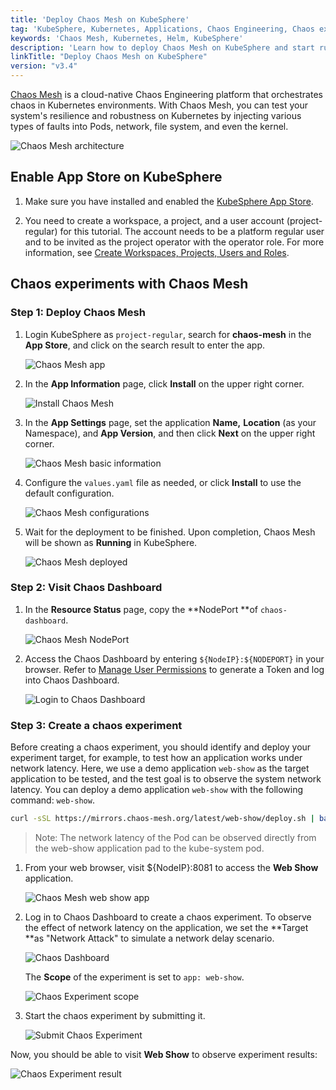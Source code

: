 ```yaml
---
title: 'Deploy Chaos Mesh on KubeSphere'
tag: 'KubeSphere, Kubernetes, Applications, Chaos Engineering, Chaos experiments, Chaos Mesh'
keywords: 'Chaos Mesh, Kubernetes, Helm, KubeSphere'
description: 'Learn how to deploy Chaos Mesh on KubeSphere and start running chaos experiments.'
linkTitle: "Deploy Chaos Mesh on KubeSphere"
version: "v3.4"
---
```


[Chaos Mesh](https://github.com/chaos-mesh/chaos-mesh) is a cloud-native Chaos Engineering platform that orchestrates chaos in Kubernetes environments. With Chaos Mesh, you can test your system's resilience and robustness on Kubernetes by injecting various types of faults into Pods, network, file system, and even the kernel.

![Chaos Mesh architecture](/images/docs/v3.x/appstore/built-in-apps/deploy-chaos-mesh/chaos-mesh-architecture-v2.png)

## Enable App Store on KubeSphere 

1. Make sure you have installed and enabled the [KubeSphere App Store](../../../pluggable-components/app-store/).

2. You need to create a workspace, a project, and a user account (project-regular) for this tutorial. The account needs to be a platform regular user and to be invited as the project operator with the operator role. For more information, see [Create Workspaces, Projects, Users and Roles](../../../quick-start/create-workspace-and-project/).

## Chaos experiments with Chaos Mesh

### Step 1: Deploy Chaos Mesh 
  
1. Login KubeSphere as `project-regular`, search for **chaos-mesh** in the **App Store**, and click on the search result to enter the app. 
      
    ![Chaos Mesh app](/images/docs/v3.x/appstore/built-in-apps/deploy-chaos-mesh/chaos-mesh-app.png)
        
2.  In the **App Information** page, click **Install** on the upper right corner.

    ![Install Chaos Mesh](/images/docs/v3.x/appstore/built-in-apps/deploy-chaos-mesh/install-chaos-mesh.png)
        
3. In the **App Settings** page, set the application **Name,** **Location** (as your Namespace), and **App Version**, and then click **Next** on the upper right corner.

    ![Chaos Mesh basic information](/images/docs/v3.x/appstore/built-in-apps/deploy-chaos-mesh/chaos-mesh-basic-info.png)

4. Configure the `values.yaml` file as needed, or click **Install** to use the default configuration.

    ![Chaos Mesh configurations](/images/docs/v3.x/appstore/built-in-apps/deploy-chaos-mesh/chaos-mesh-config.png)

5. Wait for the deployment to be finished. Upon completion, Chaos Mesh will be shown as **Running** in KubeSphere. 

    ![Chaos Mesh deployed](/images/docs/v3.x/appstore/built-in-apps/deploy-chaos-mesh/chaos-mesh-deployed.png)


### Step 2: Visit Chaos Dashboard

1. In the **Resource Status** page, copy the **NodePort **of `chaos-dashboard`.
       
    ![Chaos Mesh NodePort](/images/docs/v3.x/appstore/built-in-apps/deploy-chaos-mesh/chaos-mesh-nodeport.png)

2. Access the Chaos Dashboard by entering `${NodeIP}:${NODEPORT}` in your browser. Refer to [Manage User Permissions](https://chaos-mesh.org/docs/manage-user-permissions/) to generate a Token and log into Chaos Dashboard. 

    ![Login to Chaos Dashboard](/images/docs/v3.x/appstore/built-in-apps/deploy-chaos-mesh/login-to-dashboard.png)

### Step 3: Create a chaos experiment

Before creating a chaos experiment, you should identify and deploy your experiment target, for example, to test how an application works under network latency. Here, we use a demo application `web-show` as the target application to be tested, and the test goal is to observe the system network latency. You can deploy a demo application `web-show` with the following command: `web-show`.   

```bash
curl -sSL https://mirrors.chaos-mesh.org/latest/web-show/deploy.sh | bash
```  
    
> Note: The network latency of the Pod can be observed directly from the web-show application pad to the kube-system pod.
    
1. From your web browser, visit ${NodeIP}:8081 to access the **Web Show** application.

    ![Chaos Mesh web show app](/images/docs/v3.x/appstore/built-in-apps/deploy-chaos-mesh/web-show-app.png)

2. Log in to Chaos Dashboard to create a chaos experiment. To observe the effect of network latency on the application, we set the **Target **as "Network Attack" to simulate a network delay scenario. 

    ![Chaos Dashboard](/images/docs/v3.x/appstore/built-in-apps/deploy-chaos-mesh/chaos-dashboard-networkchaos.png)
        
    The **Scope** of the experiment is set to `app: web-show`.

    ![Chaos Experiment scope](/images/docs/v3.x/appstore/built-in-apps/deploy-chaos-mesh/chaos-experiment-scope.png)
        
3. Start the chaos experiment by submitting it. 

    ![Submit Chaos Experiment](/images/docs/v3.x/appstore/built-in-apps/deploy-chaos-mesh/start-chaos-experiment.png)

Now, you should be able to visit **Web Show** to observe experiment results:    

![Chaos Experiment result](/images/docs/v3.x/appstore/built-in-apps/deploy-chaos-mesh/experiment-result.png)